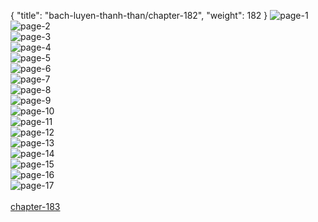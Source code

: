 { "title": "bach-luyen-thanh-than/chapter-182", "weight": 182 }
<img src="bach-luyen-thanh-than_0182_01-7b2c65f5390b66ffa12978a604c5687d.webp" alt="page-1" origin="http://storage.fshare.vn/Test-vechai/1514009455-Bach-Luyen-Thanh-Than-chap-176-ve-chai-02.jpg"><br/>
<img src="bach-luyen-thanh-than_0182_02-5b9e97cb3c8ba0a8c14976dbf403bbc6.webp" alt="page-2" origin="http://storage.fshare.vn/Test-vechai/1514009455-Bach-Luyen-Thanh-Than-chap-176-ve-chai-03.jpg"><br/>
<img src="bach-luyen-thanh-than_0182_03-90b34c66afefe881b6be8a9ebc8adbaa.webp" alt="page-3" origin="http://storage.fshare.vn/Test-vechai/1514009455-Bach-Luyen-Thanh-Than-chap-176-ve-chai-04.jpg"><br/>
<img src="bach-luyen-thanh-than_0182_04-6b435945792fd004611aefcfefedbb05.webp" alt="page-4" origin="http://storage.fshare.vn/Test-vechai/1514009455-Bach-Luyen-Thanh-Than-chap-176-ve-chai-05.jpg"><br/>
<img src="bach-luyen-thanh-than_0182_05-1d954d8dd3fb1d795b8b7e78fc701d6b.webp" alt="page-5" origin="http://storage.fshare.vn/Test-vechai/1514009455-Bach-Luyen-Thanh-Than-chap-176-ve-chai-06.jpg"><br/>
<img src="bach-luyen-thanh-than_0182_06-45814bc136d33573d25f7943d5f2e364.webp" alt="page-6" origin="http://storage.fshare.vn/Test-vechai/1514009455-Bach-Luyen-Thanh-Than-chap-176-ve-chai-07.jpg"><br/>
<img src="bach-luyen-thanh-than_0182_07-66fb473884864f98d6b65a3d64e94a49.webp" alt="page-7" origin="http://storage.fshare.vn/Test-vechai/1514009455-Bach-Luyen-Thanh-Than-chap-176-ve-chai-08.jpg"><br/>
<img src="bach-luyen-thanh-than_0182_08-18bde4f26b6997c5ab1197ea914072af.webp" alt="page-8" origin="http://storage.fshare.vn/Test-vechai/1514009455-Bach-Luyen-Thanh-Than-chap-176-ve-chai-09.jpg"><br/>
<img src="bach-luyen-thanh-than_0182_09-eab960d71d7adb01f763ca7804d60411.webp" alt="page-9" origin="http://storage.fshare.vn/Test-vechai/1514009455-Bach-Luyen-Thanh-Than-chap-176-ve-chai-10.jpg"><br/>
<img src="bach-luyen-thanh-than_0182_10-0f42c6f8976698c6920035d5e6a69f26.webp" alt="page-10" origin="http://storage.fshare.vn/Test-vechai/1514009455-Bach-Luyen-Thanh-Than-chap-176-ve-chai-11.jpg"><br/>
<img src="bach-luyen-thanh-than_0182_11-7ceb9c39a78aa037332ff743b10fa297.webp" alt="page-11" origin="http://storage.fshare.vn/Test-vechai/1514009455-Bach-Luyen-Thanh-Than-chap-176-ve-chai-12.jpg"><br/>
<img src="bach-luyen-thanh-than_0182_12-83ab5b8edaa98413e4942c1b23c72947.webp" alt="page-12" origin="http://storage.fshare.vn/Test-vechai/1514009455-Bach-Luyen-Thanh-Than-chap-176-ve-chai-13.jpg"><br/>
<img src="bach-luyen-thanh-than_0182_13-e9616f35c8685be47d552a2690c1b1dd.webp" alt="page-13" origin="http://storage.fshare.vn/Test-vechai/1514009455-Bach-Luyen-Thanh-Than-chap-176-ve-chai-14.jpg"><br/>
<img src="bach-luyen-thanh-than_0182_14-2e8cfc130c848739312c21c0ae71ed9d.webp" alt="page-14" origin="http://storage.fshare.vn/Test-vechai/1514009455-Bach-Luyen-Thanh-Than-chap-176-ve-chai-15.jpg"><br/>
<img src="bach-luyen-thanh-than_0182_15-de42413eaee96a33417a80c3f6ccdebb.webp" alt="page-15" origin="http://storage.fshare.vn/Test-vechai/1514009455-Bach-Luyen-Thanh-Than-chap-176-ve-chai-16.jpg"><br/>
<img src="bach-luyen-thanh-than_0182_16-b8e393ddb0189a10c37c884067362418.webp" alt="page-16" origin="http://storage.fshare.vn/Test-vechai/1514009455-Bach-Luyen-Thanh-Than-chap-176-ve-chai-17.jpg"><br/>
<img src="bach-luyen-thanh-than_0182_17-778c3fe3a1702391cb8ecb834b2d42a7.webp" alt="page-17" origin="http://storage.fshare.vn/Test-vechai/1514009455-Bach-Luyen-Thanh-Than-chap-176-ve-chai-18.jpg"><br/>
<br/><a class="nextchap" href="/bach-luyen-thanh-than/chapter-183">chapter-183</a>
